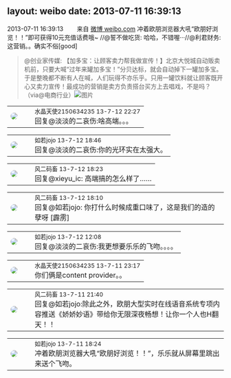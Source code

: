 layout: weibo
date: 2013-07-11 16:39:13
---
<meta name="referrer" content="no-referrer" />

2013-07-11 16:39:13  &nbsp;&nbsp;&nbsp;&nbsp;&nbsp;&nbsp; 来自 <a href="http://weibo.com/" rel="nofollow">微博 weibo.com</a>
冲着欧朋浏览器大吼“欧朋好浏览！！”即可获得10元充值话费哦~ //@誓不做吃货: 哈哈，不错喔···//@利君财务: 这营销。。确实不俗[good]
>  @创业家传媒: 【加多宝：让顾客卖力帮我做宣传！】北京大悦城自动贩卖机前，只要大喊“过年来罐加多宝！”分贝达标，就会自动掉下一罐加多宝。于是整晚都不断有人在喊，人们玩得不亦乐乎。只用一罐饮料就让顾客既开心又卖力宣传！最成功的营销是卖方负责搭台买方上去唱戏，不是吗？（via@电商行业） ​​​
>  ![图片](https://ww2.sinaimg.cn/large/61e64a12jw1e1kkjrz550j.jpg)

<table style="width: 100%;">
  <tr>
    <td style="width: 40px;"><img style="border-radius:50%" src="https://tva1.sinaimg.cn/crop.0.0.80.80.50/803012fbjw8f6z12p78p3j2028028q2p.jpg?KID=imgbed,tva&Expires=1624466398&ssig=C6VZ5oYFjW"></td>
    <td colspan="2"><small>水晶天使2150634235 13-7-12 22:27</small><br/>回复@淡淡的二哀伤:啥高端。。。</td>
  </tr>
</table>

<table style="width: 100%;">
  <tr>
    <td style="width: 40px;"><img style="border-radius:50%" src="https://tva2.sinaimg.cn/crop.0.0.180.180.50/6c91b153jw1e8qgp5bmzyj2050050aa8.jpg?KID=imgbed,tva&Expires=1624466398&ssig=ywpSVXCPpn"></td>
    <td colspan="2"><small>如若jojo 13-7-12 18:46</small><br/>回复@淡淡的二哀伤:你的光环实在太强大。</td>
  </tr>
</table>

<table style="width: 100%;">
  <tr>
    <td style="width: 40px;"><img style="border-radius:50%" src="https://tva3.sinaimg.cn/crop.0.0.639.639.50/6d2a6003jw8f3idy69w2gj20hs0hrt9g.jpg?KID=imgbed,tva&Expires=1624466398&ssig=l0KoqKyVfq"></td>
    <td colspan="2"><small>风二码畜 13-7-12 18:23</small><br/>回复@xieyu_ic: 高端搞的怎么样了……</td>
  </tr>
</table>

<table style="width: 100%;">
  <tr>
    <td style="width: 40px;"><img style="border-radius:50%" src="https://tva3.sinaimg.cn/crop.0.0.639.639.50/6d2a6003jw8f3idy69w2gj20hs0hrt9g.jpg?KID=imgbed,tva&Expires=1624466398&ssig=l0KoqKyVfq"></td>
    <td colspan="2"><small>风二码畜 13-7-12 18:10</small><br/>回复@如若jojo: 你打什么时候成重口味了，这是我们的造的孽呀 [霹雳]</td>
  </tr>
</table>

<table style="width: 100%;">
  <tr>
    <td style="width: 40px;"><img style="border-radius:50%" src="https://tva2.sinaimg.cn/crop.0.0.180.180.50/6c91b153jw1e8qgp5bmzyj2050050aa8.jpg?KID=imgbed,tva&Expires=1624466398&ssig=ywpSVXCPpn"></td>
    <td colspan="2"><small>如若jojo 13-7-12 12:08</small><br/>回复@淡淡的二哀伤:我更想要乐乐的飞吻。。。。</td>
  </tr>
</table>

<table style="width: 100%;">
  <tr>
    <td style="width: 40px;"><img style="border-radius:50%" src="https://tva1.sinaimg.cn/crop.0.0.80.80.50/803012fbjw8f6z12p78p3j2028028q2p.jpg?KID=imgbed,tva&Expires=1624466398&ssig=C6VZ5oYFjW"></td>
    <td colspan="2"><small>水晶天使2150634235 13-7-11 23:17</small><br/>你们俩是content provider。。</td>
  </tr>
</table>

<table style="width: 100%;">
  <tr>
    <td style="width: 40px;"><img style="border-radius:50%" src="https://tva3.sinaimg.cn/crop.0.0.639.639.50/6d2a6003jw8f3idy69w2gj20hs0hrt9g.jpg?KID=imgbed,tva&Expires=1624466398&ssig=l0KoqKyVfq"></td>
    <td colspan="2"><small>风二码畜 13-7-11 21:40</small><br/>回复@如若jojo:除此之外，欧朋大型实时在线语音系统专项内容推送《娇娇妙语》带给你无限深夜畅想！让你一个人也H翻天！！</td>
  </tr>
</table>

<table style="width: 100%;">
  <tr>
    <td style="width: 40px;"><img style="border-radius:50%" src="https://tva2.sinaimg.cn/crop.0.0.180.180.50/6c91b153jw1e8qgp5bmzyj2050050aa8.jpg?KID=imgbed,tva&Expires=1624466398&ssig=ywpSVXCPpn"></td>
    <td colspan="2"><small>如若jojo 13-7-11 18:24</small><br/>冲着欧朋浏览器大吼“欧朋好浏览！！”，乐乐就从屏幕里跳出来送个飞吻。</td>
  </tr>
</table>
